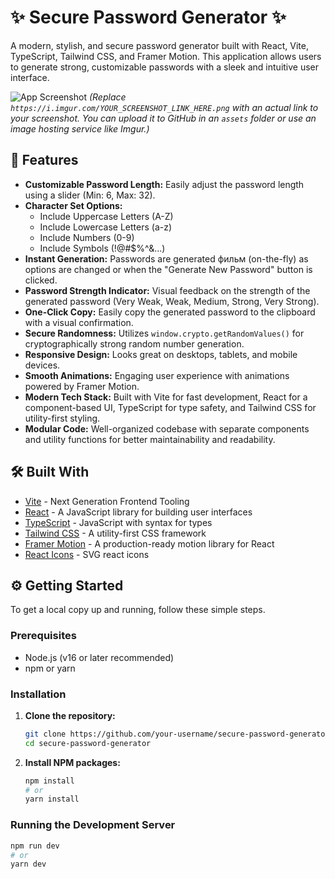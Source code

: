 # ✨ Secure Password Generator ✨

A modern, stylish, and secure password generator built with React, Vite, TypeScript, Tailwind CSS, and Framer Motion. This application allows users to generate strong, customizable passwords with a sleek and intuitive user interface.

![App Screenshot](https://i.imgur.com/YOUR_SCREENSHOT_LINK_HERE.png)
*(Replace `https://i.imgur.com/YOUR_SCREENSHOT_LINK_HERE.png` with an actual link to your screenshot. You can upload it to GitHub in an `assets` folder or use an image hosting service like Imgur.)*

## 🚀 Features

*   **Customizable Password Length:** Easily adjust the password length using a slider (Min: 6, Max: 32).
*   **Character Set Options:**
    *   Include Uppercase Letters (A-Z)
    *   Include Lowercase Letters (a-z)
    *   Include Numbers (0-9)
    *   Include Symbols (!@#$%^&...)
*   **Instant Generation:** Passwords are generated фильм (on-the-fly) as options are changed or when the "Generate New Password" button is clicked.
*   **Password Strength Indicator:** Visual feedback on the strength of the generated password (Very Weak, Weak, Medium, Strong, Very Strong).
*   **One-Click Copy:** Easily copy the generated password to the clipboard with a visual confirmation.
*   **Secure Randomness:** Utilizes `window.crypto.getRandomValues()` for cryptographically strong random number generation.
*   **Responsive Design:** Looks great on desktops, tablets, and mobile devices.
*   **Smooth Animations:** Engaging user experience with animations powered by Framer Motion.
*   **Modern Tech Stack:** Built with Vite for fast development, React for a component-based UI, TypeScript for type safety, and Tailwind CSS for utility-first styling.
*   **Modular Code:** Well-organized codebase with separate components and utility functions for better maintainability and readability.

## 🛠️ Built With

*   [Vite](https://vitejs.dev/) - Next Generation Frontend Tooling
*   [React](https://reactjs.org/) - A JavaScript library for building user interfaces
*   [TypeScript](https://www.typescriptlang.org/) - JavaScript with syntax for types
*   [Tailwind CSS](https://tailwindcss.com/) - A utility-first CSS framework
*   [Framer Motion](https://www.framer.com/motion/) - A production-ready motion library for React
*   [React Icons](https://react-icons.github.io/react-icons/) - SVG react icons

## ⚙️ Getting Started

To get a local copy up and running, follow these simple steps.

### Prerequisites

*   Node.js (v16 or later recommended)
*   npm or yarn

### Installation

1.  **Clone the repository:**
    ```bash
    git clone https://github.com/your-username/secure-password-generator.git
    cd secure-password-generator
    ```
2.  **Install NPM packages:**
    ```bash
    npm install
    # or
    yarn install
    ```

### Running the Development Server

```bash
npm run dev
# or
yarn dev